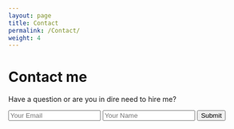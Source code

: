 ```yaml
---
layout: page
title: Contact
permalink: /Contact/
weight: 4
---
```


# **Contact me**

Have a question or are you in dire need to hire me?

<!-- action="https://formkeep.com/f/exampletoken" method="POST" -->
<form accept-charset="UTF-8" >
  <input type="email" name="email" placeholder="Your Email">
  <input type="text" name="name" placeholder="Your Name">
  <input type="hidden" name="utf8" value="✓">
  <button type="submit">Submit</button>
</form>